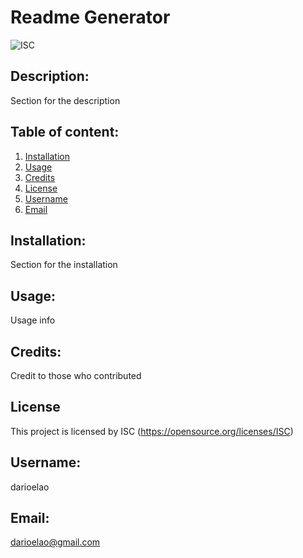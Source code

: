# Readme Generator
  ![ISC](https://img.shields.io/badge/License-ISC-yellow.svg)
  
## Description:
  Section for the description

## Table of content:
1. [Installation](#installation)
2. [Usage](#usage)
3. [Credits](#credits)
4. [License](#license)
5. [Username](#username)
6. [Email](#email)

## Installation:
  Section for the installation

## Usage:
  Usage info

## Credits:
  Credit to those who contributed


## License
This project is licensed by ISC
(https://opensource.org/licenses/ISC)

## Username:
  darioelao

## Email:
  darioelao@gmail.com

